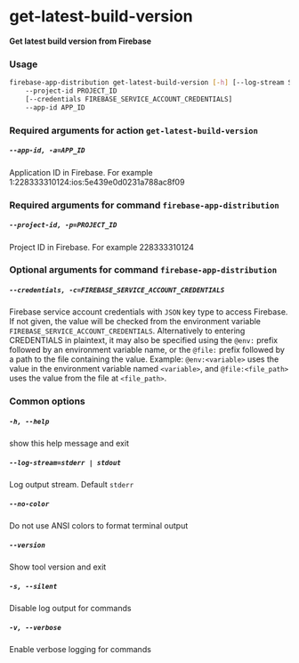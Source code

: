 
get-latest-build-version
========================


**Get latest build version from Firebase**
### Usage
```bash
firebase-app-distribution get-latest-build-version [-h] [--log-stream STREAM] [--no-color] [--version] [-s] [-v]
    --project-id PROJECT_ID
    [--credentials FIREBASE_SERVICE_ACCOUNT_CREDENTIALS]
    --app-id APP_ID
```
### Required arguments for action `get-latest-build-version`

##### `--app-id, -a=APP_ID`


Application ID in Firebase. For example 1:228333310124:ios:5e439e0d0231a788ac8f09
### Required arguments for command `firebase-app-distribution`

##### `--project-id, -p=PROJECT_ID`


Project ID in Firebase. For example 228333310124
### Optional arguments for command `firebase-app-distribution`

##### `--credentials, -c=FIREBASE_SERVICE_ACCOUNT_CREDENTIALS`


Firebase service account credentials with `JSON` key type to access Firebase. If not given, the value will be checked from the environment variable `FIREBASE_SERVICE_ACCOUNT_CREDENTIALS`. Alternatively to entering CREDENTIALS in plaintext, it may also be specified using the `@env:` prefix followed by an environment variable name, or the `@file:` prefix followed by a path to the file containing the value. Example: `@env:<variable>` uses the value in the environment variable named `<variable>`, and `@file:<file_path>` uses the value from the file at `<file_path>`.
### Common options

##### `-h, --help`


show this help message and exit
##### `--log-stream=stderr | stdout`


Log output stream. Default `stderr`
##### `--no-color`


Do not use ANSI colors to format terminal output
##### `--version`


Show tool version and exit
##### `-s, --silent`


Disable log output for commands
##### `-v, --verbose`


Enable verbose logging for commands
